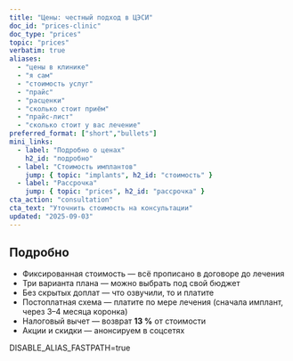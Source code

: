```yaml
---
title: "Цены: честный подход в ЦЭСИ"
doc_id: "prices-clinic"
doc_type: "prices"
topic: "prices"
verbatim: true
aliases:
  - "цены в клинике"
  - "я сам"
  - "стоимость услуг"
  - "прайс"
  - "расценки"
  - "сколько стоит приём"
  - "прайс-лист"
  - "сколько стоит у вас лечение"
preferred_format: ["short","bullets"]
mini_links:
  - label: "Подробно о ценах"
    h2_id: "подробно"
  - label: "Стоимость имплантов"
    jump: { topic: "implants", h2_id: "стоимость" }
  - label: "Рассрочка"
    jump: { topic: "prices", h2_id: "рассрочка" }
cta_action: "consultation"
cta_text: "Уточнить стоимость на консультации"
updated: "2025-09-03"
---
```


## Подробно
- Фиксированная стоимость — всё прописано в договоре до лечения  
- Три варианта плана — можно выбрать под свой бюджет  
- Без скрытых доплат — что озвучили, то и платите 
- Постоплатная схема — платите по мере лечения (сначала имплант, через 3–4 месяца коронка)  
- Налоговый вычет — возврат **13 %** от стоимости  
- Акции и скидки — анонсируем в соцсетях 

DISABLE_ALIAS_FASTPATH=true